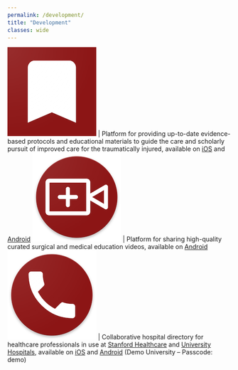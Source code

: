 ```yaml
---
permalink: /development/
title: "Development"
classes: wide
---
```

![trauma_guide] | Platform for providing up-to-date evidence-based protocols and educational materials to guide the care and scholarly pursuit of improved care for the traumatically injured, available on [iOS](https://itunes.apple.com/us/app/trauma-guide/id1462123331?mt=8&ign-mpt=uo%3D2) and [Android](https://play.google.com/store/apps/details?id=com.stanfordtrauma.guide)
![expert_or] | Platform for sharing high-quality curated surgical and medical education videos, available on [Android](https://play.google.com/store/apps/details?id=com.wckethman.expertor&hl=en_US)
![res_connect] | Collaborative hospital directory for healthcare professionals in use at [Stanford Healthcare](https://stanfordhealthcare.org/) and [University Hospitals](https://www.uhhospitals.org/), available on [iOS](https://itunes.apple.com/us/app/resident-connect/id1367311896?mt=8) and [Android](https://play.google.com/store/apps/details?id=com.wckethman.rescon&hl=en_US) (Demo University – Passcode: demo)

[trauma_guide]: /images/development/trauma_guide_200.png
[res_connect]: /images/development/res_connect_200.png
[expert_or]: /images/development/expert_or_200.png